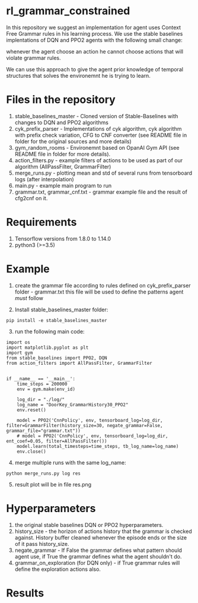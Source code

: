 # rl_grammar_constrained
In this repository we suggest an implementation for agent uses Context Free Grammar rules in his learning process.
We use the stable baselines implentations of DQN and PPO2 agents with the following small change:

whenever the agent choose an action he cannot choose actions that will violate grammar rules.

We can use this approach to give the agent prior knowledge of temporal structures that solves the environemnt he is trying to learn.


# Files in the repository
1. stable_baselines_master - Cloned version of Stable-Baselines with changes to DQN and PPO2 algorithms
2. cyk_prefix_parser - Implementations of cyk algorithm, cyk algorithm with prefix check variation, CFG to CNF converter (see README file in folder for the original sources and more details)
3. gym_random_rooms - Environemnt based on OpanAI Gym API (see README file in folder for more details).
4. action_filters.py - example filters of actions to be used as part of our algorithm (AllPassFilter, GrammarFilter)
5. merge_runs.py - plotting mean and std of several runs from tensorboard logs (after interpolation)
6. main.py - example main program to run
7. grammar.txt, grammar_cnf.txt - grammar example file and the result of cfg2cnf on it.

# Requirements
1. Tensorflow versions from 1.8.0 to 1.14.0
2. python3 (>=3.5)

# Example
1. create the grammar file according to rules defined on cyk_prefix_parser folder - grammar.txt
	this file will be used to define the patterns agent *must* follow

2. Install stable_baselines_master folder:
```
pip install -e stable_baselines_master
```

3. run the following main code:
```
import os
import matplotlib.pyplot as plt
import gym
from stable_baselines import PPO2, DQN
from action_filters import AllPassFilter, GrammarFilter


if __name__ == '__main__':
    time_steps = 200000
    env = gym.make(env_id)

    log_dir = "./log/"
    log_name = "DoorKey_GrammarHistory30_PPO2"
	env.reset()

	model = PPO2('CnnPolicy', env, tensorboard_log=log_dir, filter=GrammarFilter(history_size=30, negate_grammar=False, grammar_file="grammar.txt"))
	# model = PPO2('CnnPolicy', env, tensorboard_log=log_dir, ent_coef=0.05, filter=AllPassFilter())
	model.learn(total_timesteps=time_steps, tb_log_name=log_name)
	env.close()
```
4. merge multiple runs with the same log_name:
```
python merge_runs.py log res
```

5. result plot will be in file res.png

# Hyperparameters
1. the original stable baselines DQN or PPO2 hyperparameters.
2. history_size - the horizon of actions history that the grammar is checked against. History buffer cleaned whenever the episode ends or the size of it pass history_size. 
3. negate_grammar - If False the grammar defines what pattern should agent use, if True the grammar defines what the agent shouldn't do.
4. grammar_on_exploration (for DQN only) - if True grammar rules will define the exploration actions also. 

# Results
